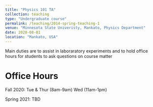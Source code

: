 ```yaml
---
title: "Physics 101 TA"
collection: teaching
type: "Undergraduate course"
permalink: /teaching/2014-spring-teaching-1
venue: "Minnesota State Univeristy, Mankato, Physics Department"
date: 2020-08-01
location: "Mankato, USA"
---
```


Main duties are to assist in laboraratory experiments and to hold office hours for students to ask questions on course matter

Office Hours
======
Fall 2020: 
Tue & Thur (8am-9am) 
Wed (11am-1pm)

Spring 2021:
TBD
